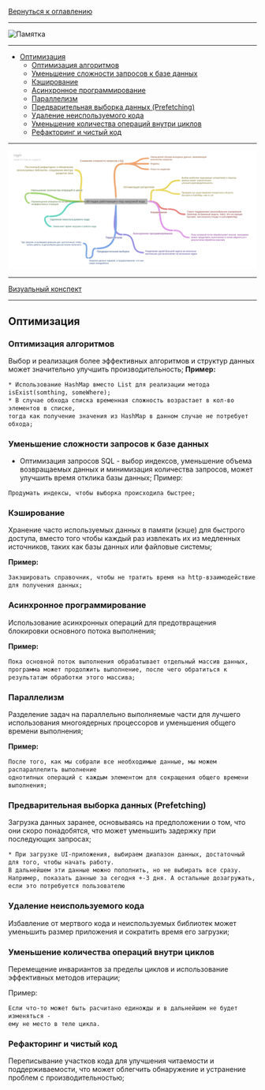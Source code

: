 [Вернуться к оглавлению](https://github.com/engine-it-in/different-level-task/blob/main/README.md)
***
![Памятка]()
***
  * [Оптимизация](#оптимизация)
    * [Оптимизация алгоритмов](#оптимизация-алгоритмов)
    * [Уменьшение сложности запросов к базе данных](#уменьшение-сложности-запросов-к-базе-данных)
    * [Кэширование](#кэширование)
    * [Асинхронное программирование](#асинхронное-программирование)
    * [Параллелизм](#параллелизм)
    * [Предварительная выборка данных (Prefetching)](#предварительная-выборка-данных--prefetching-)
    * [Удаление неиспользуемого кода](#удаление-неиспользуемого-кода)
    * [Уменьшение количества операций внутри циклов](#уменьшение-количества-операций-внутри-циклов)
    * [Рефакторинг и чистый код](#рефакторинг-и-чистый-код)
***
![Отладка кода под нарузкой](underPressure.png)
***
[Визуальный конспект](https://coggle.it/diagram/ZtYUszbVpak0GxaL/t/-/772d59f87b8eee23aef0524ffe006c30f633a34b1d659d14046ab5781feb8891)
***

## Оптимизация

### Оптимизация алгоритмов

Выбор и реализация более эффективных алгоритмов и структур данных может значительно улучшить 
производительность;
**Пример:**

```
* Использование HashMap вместо List для реализации метода isExist(somthing, someWhere);
* В случае обхода списка временная сложность возрастает в кол-во элементов в списке, 
тогда как получение значения из HashMap в данном случае не потребует обхода;
```

### Уменьшение сложности запросов к базе данных

* Оптимизация запросов SQL - выбор индексов, уменьшение объема возвращаемых данных и 
минимизация количества запросов, может улучшить время отклика базы данных;
Пример:

```
Продумать индексы, чтобы выборка происходила быстрее;
```

### Кэширование

Хранение часто используемых данных в памяти (кэше) для быстрого доступа, вместо того чтобы 
каждый раз извлекать их из медленных источников, таких как базы данных или файловые системы;

**Пример:**

```
Закэшировать справочник, чтобы не тратить время на http-взаимодействие 
для получения данных;
```

### Асинхронное программирование

Использование асинхронных операций для предотвращения блокировки основного потока выполнения;

**Пример:**

```
Пока основной поток выполнения обрабатывает отдельный массив данных, 
программа может продолжить выполнение, после чего обратиться к результатам обработки этого массива;
```

### Параллелизм

Разделение задач на параллельно выполняемые части для лучшего использования многоядерных процессоров и 
уменьшения общего времени выполнения;

**Пример:**

```
После того, как мы собрали все необходимые данные, мы можем распараллелить выполнение 
однотипных операций с каждым элементом для сокращения общего времени выполнения;
```

### Предварительная выборка данных (Prefetching)

Загрузка данных заранее, основываясь на предположении о том, что они скоро понадобятся, 
что может уменьшить задержку при последующих запросах;

```
* При загрузке UI-приложения, выбираем диапазон данных, достаточный для того, чтобы начать работу. 
В дальнейшем эти данные можно пополнить, но не выбирать все сразу. 
Например, показать данные за сегодня +-3 дня. А остальные дозагружать, если это потребуется пользователю
```

### Удаление неиспользуемого кода

Избавление от мертвого кода и неиспользуемых библиотек может уменьшить размер приложения 
и сократить время его загрузки;

### Уменьшение количества операций внутри циклов

Перемещение инвариантов за пределы циклов и использование эффективных методов итерации;

Пример:

```
Если что-то может быть расчитано единожды и в дальнейшем не будет изменяться - 
ему не место в теле цикла.
```

### Рефакторинг и чистый код

Переписывание участков кода для улучшения читаемости и поддерживаемости, 
что может облегчить обнаружение и устранение проблем с производительностью;

